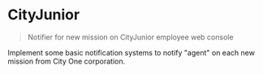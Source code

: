 # CityJunior

> Notifier for new mission on CityJunior employee web console

Implement some basic notification systems to notify "agent" on each new mission from City One corporation.
